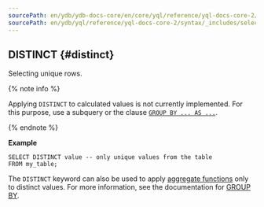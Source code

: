 ```yaml
---
sourcePath: en/ydb/ydb-docs-core/en/core/yql/reference/yql-docs-core-2/syntax/_includes/select/distinct.md
sourcePath: en/ydb/yql/reference/yql-docs-core-2/syntax/_includes/select/distinct.md
---
```

## DISTINCT {#distinct}

Selecting unique rows.

{% note info %}

Applying `DISTINCT` to calculated values is not currently implemented. For this purpose, use a subquery or the clause [`GROUP BY ... AS ...`](../../group_by.md).

{% endnote %}

**Example**

``` yql
SELECT DISTINCT value -- only unique values from the table
FROM my_table;
```

The `DISTINCT` keyword can also be used to apply [aggregate functions](../../../builtins/aggregation.md) only to distinct values. For more information, see the documentation for [GROUP BY](../../group_by.md).